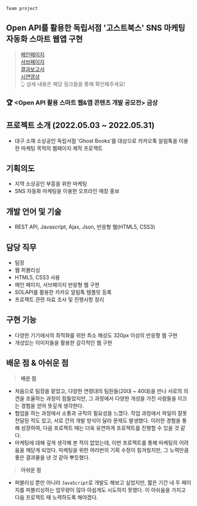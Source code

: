 `Team project`
## Open API를 활용한 독립서점 '고스트북스' SNS 마케팅 자동화 스마트 웹앱 구현

> [메인페이지](https://0-un.github.io/ghostbooks/)   
> [서브페이지](https://0-un.github.io/ghostbooks/index_sub)   
> [결과보고서](https://github.com/0-un/ghostbooks/blob/main/%ED%94%84%EB%A1%9C%EC%A0%9D%ED%8A%B81_%EC%B5%9C%EC%A2%85%EB%B3%B4%EA%B3%A0%EC%84%9C%EB%B0%8F%EC%98%81%EC%83%81_%EA%B3%A0%EC%8A%A4%ED%8A%B8%EB%B6%81%EC%8A%A4.pdf)    
	[시연영상](https://youtu.be/jgnaZWv_mVY)   
👆 상세 내용은 해당 링크들을 통해 확인해주세요!

### 🏆  <Open API 활용 스마트 웹&앱 콘텐츠 개발 공모전> 금상

## 프로젝트 소개 (2022.05.03 ~ 2022.05.31)
* 대구 소재 소상공인 독립서점 'Ghost Books'를 대상으로 카카오톡 알림톡을 이용한 마케팅 목적의 웹페이지 제작  프로젝트 


## 기획의도 
- 지역 소상공인 부흥을 위한 마케팅
- SNS 자동화 마케팅을 이용한 오프라인 매장 홍보


## 개발 언어 및 기술 
- REST API, Javascript, Ajax, Json, 반응형 웹(HTML5, CSS3)


## 담당 직무
- 팀장
- 웹 퍼블리싱
- HTML5, CSS3 사용
- 메인 페이지, 서브페이지 반응형 웹 구현
- SOLAPI를 활용한 카카오 알림톡 템플릿 등록
- 프로젝트 관련 자료 조사 및 진행사항 정리

## 구현 기능
- 다양한 기기에서의 최적화를 위한 최소 해상도 320px 이상의 반응형 웹 구현
- 개성있는 이미지들을 활용한 감각적인 웹 구현


## 배운 점 & 아쉬운 점
> **배운 점** 
- 처음으로 팀장을 맡았고, 다양한 연령대의 팀원들(20대 ~ 40대)을 만나 서로의 의견을 조율하는 과정이 힘들었지만, 그 과정에서 다양한 개성을 가진 사람들을 이끄는 경험을 얻어 뜻깊게 생각한다.
- 협업을 하는 과정에서 소통과 규칙의 필요성을 느꼈다. 작업 과정에서 파일이 잘못 전달된 적도 있고, 서로 간의 개발 방식이 달라 문제도 발생했다. 이러한 경험을 통해 성장하여, 다음 프로젝트 때는 더욱 유연하게 프로젝트를 진행할 수 있을 것 같다.
- 마케팅에 대해 깊게 생각해 본 적이 없었는데, 이번 프로젝트를 통해 마케팅의 어려움을 깨닫게 되었다. 마케팅을 위한 여러번의 기획 수정이 힘겨웠지만, 그 노력만큼 좋은 결과물을 낸 것 같아 뿌듯했다.

> **아쉬운 점** 
- 퍼블리싱 뿐만 아니라 `JavaScript`로 개발도 해보고 싶었지만, 짧은 기간 내 두 페이지를 퍼블리싱하는 업무량이 많아 아쉽게도 시도하지 못했다. 이 아쉬움을 가지고 다음 프로젝트 때 노력하도록 해야겠다.

